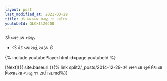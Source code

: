 ```yaml
---
layout: post
last_modified_at: 2021-03-29
title: ૐ વ્યસાય નમહ ૧૧ ટાઈમ્સ
youtubeId: GLCktlZ0JD0
---
```

 
 
 ૐ વ્યસાય નમહ  
 
 -  જે વેદ વ્યાસનું સ્વરૂપ છે 
 
  
 
  
 
 
 
 
 
 


{% include youtubePlayer.html id=page.youtubeId %}
 
[Next]({{ site.baseurl }}{% link  split2/_posts/2014-12-29-ૐ સરગયા સુસંક્ષેપાયા વિસ્થારયા નમહ ૧૧ ટાઈમ્સ.md%})
 
